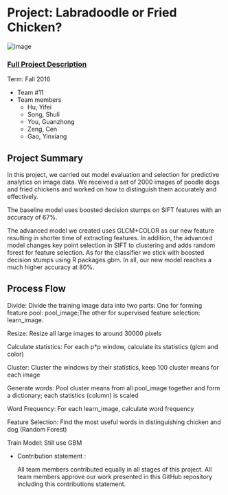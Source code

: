 # Project: Labradoodle or Fried Chicken? 
![image](https://s-media-cache-ak0.pinimg.com/236x/6b/01/3c/6b013cd759c69d17ffd1b67b3c1fbbbf.jpg)
### [Full Project Description](doc/project3_desc.html)

Term: Fall 2016

+ Team #11
+ Team members
     + Hu, Yifei
     + Song, Shuli
     + You, Guanzhong 
     + Zeng, Cen 
     + Gao, Yinxiang

## Project Summary

In this project, we carried out model evaluation and selection for predictive analytics on image data. We received a set of 2000 images of poodle dogs and fried chickens and worked on how to distinguish them accurately and effectively.

The baseline model uses boosted decision stumps on SIFT features with an accuracy of 67%.

The advanced model we created uses GLCM+COLOR as our new feature resulting in shorter time of extracting features. In addition, the advanced model changes key point selection in SIFT to clustering and adds random forest for feature selection.  As for the classifier we stick with boosted decision stumps using R packages gbm. In all, our new model reaches a much higher accuracy at 80%.

## Process Flow

Divide:	Divide the training image data into two parts: 	One for forming feature pool: pool_image;The other for supervised feature selection: learn_image.

Resize:	Resize all large images to around 30000 pixels

Calculate statistics:	For each p*p window, calculate its statistics (glcm and color)

Cluster: Cluster the windows by their statistics, keep 100 cluster means for each image

Generate words:	Pool cluster means from all  pool_image together and form a dictionary; each statistics (column) is scaled

Word Frequency:	For each learn_image, calculate word frequency

Feature Selection: Find the most useful words in distinguishing chicken and dog (Random Forest)

Train Model: Still use GBM

	
+ Contribution statement : 
  
  All team members contributed equally in all stages of this project. All team members approve our work presented in this GitHub repository including this contributions statement. 



